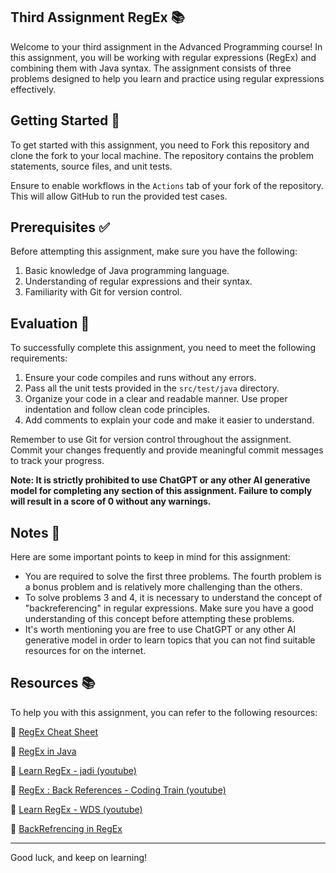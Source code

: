 ## Third Assignment RegEx 📚

Welcome to your third assignment in the Advanced Programming course! In this assignment, you will be working with regular expressions (RegEx) and combining them with Java syntax. The assignment consists of three problems designed to help you learn and practice using regular expressions effectively.

## Getting Started 🚀

To get started with this assignment, you need to Fork this repository and clone the fork to your local machine. The repository contains the problem statements, source files, and unit tests.

Ensure to enable workflows in the `Actions` tab of your fork of the repository. This will allow GitHub to run the provided test cases.

## Prerequisites ✅

Before attempting this assignment, make sure you have the following:

1. Basic knowledge of Java programming language.
2. Understanding of regular expressions and their syntax.
3. Familiarity with Git for version control.

## Evaluation 📃

To successfully complete this assignment, you need to meet the following requirements:

1. Ensure your code compiles and runs without any errors.
2. Pass all the unit tests provided in the `src/test/java` directory.
3. Organize your code in a clear and readable manner. Use proper indentation and follow clean code principles.
4. Add comments to explain your code and make it easier to understand.

Remember to use Git for version control throughout the assignment. Commit your changes frequently and provide meaningful commit messages to track your progress.

**Note: It is strictly prohibited to use ChatGPT or any other AI generative model for completing any section of this assignment. Failure to comply will result in a score of 0 without any warnings.**

## Notes 📝

Here are some important points to keep in mind for this assignment:

- You are required to solve the first three problems. The fourth problem is a bonus problem and is relatively more challenging than the others.
- To solve problems 3 and 4, it is necessary to understand the concept of "backreferencing" in regular expressions. Make sure you have a good understanding of this concept before attempting these problems.
- It's worth mentioning you are free to use ChatGPT or any other AI generative model in order to learn topics that you can not find suitable resources for on the internet.

## Resources 📚

To help you with this assignment, you can refer to the following resources:

🔗 [RegEx Cheat Sheet](https://cheatography.com/davechild/cheat-sheets/regular-expressions/)

🔗 [RegEx in Java](https://www.w3schools.com/java/java_regex.asp)

🔗 [Learn RegEx - jadi (youtube)](https://youtu.be/m2zlSAsePNg?si=ZXdW0eJjCkP5KlWk)

🔗 [RegEx : Back References - Coding Train (youtube)](https://www.youtube.com/watch?v=Z66TeSTcP-Q)

🔗 [Learn RegEx - WDS (youtube)](https://www.youtube.com/watch?v=rhzKDrUiJVk)

🔗 [BackRefrencing in RegEx](https://medium.com/@NALSengineering/regex-for-dummies-part-4-capturing-groups-and-backreferences-50c338a3b6f6)

---
Good luck, and keep on learning!
